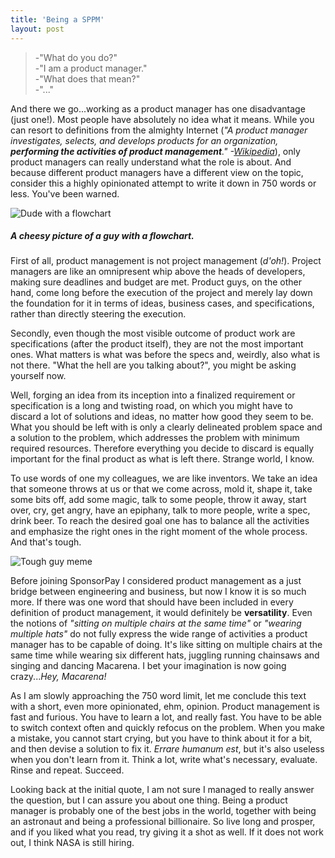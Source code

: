 ```yaml
---
title: 'Being a SPPM'
layout: post
---
```


<blockquote>
-"What do you do?"<br/>  
-"I am a product manager."<br/>
-"What does that mean?"<br/>
-"..."
</blockquote>

And there we go...working as a product manager has one disadvantage (just one!). Most people have absolutely no idea what it means. While you can resort to definitions from the almighty Internet (*"A product manager investigates, selects, and develops products for an organization, **performing the activities of product management**." -[Wikipedia](http://en.wikipedia.org/wiki/Product_manager)*), only product managers can really understand what the role is about. And because different product managers have a different view on the topic, consider this a highly opinionated attempt to write it down in 750 words or less. You've been warned.

<div class="thumb">
<img src="http://www.actuationconsulting.com/blog/wp-content/uploads/2012/04/iStock_000012550740Small.jpg" class="medium" alt="Dude with a flowchart">
<h5>A cheesy picture of a guy with a flowchart.</h5>
</div>

First of all, product management is not project management (*d'oh!*). Project managers are like an omnipresent whip above the heads of developers, making sure deadlines and budget are met. Product guys, on the other hand, come long before the execution of the project and merely lay down the foundation for it in terms of ideas, business cases, and specifications, rather than directly steering the execution.

Secondly, even though the most visible outcome of product work are specifications (after the product itself), they are not the most important ones. What matters is what was before the specs and, weirdly, also what is not there. "What the hell are you talking about?", you might be asking yourself now.

Well, forging an idea from its inception into a finalized requirement or specification is a long and twisting road, on which you might have to discard a lot of solutions and ideas, no matter how good they seem to be. What you should be left with is only a clearly delineated problem space and a solution to the problem, which addresses the problem with minimum required resources. Therefore everything you decide to discard is equally important for the final product as what is left there. Strange world, I know.

To use words of one my colleagues, we are like inventors. We take an idea that someone throws at us or that we come across, mold it, shape it, take some bits off, add some magic, talk to some people, throw it away, start over, cry, get angry, have an epiphany, talk to more people, write a spec, drink beer. To reach the desired goal one has to balance all the activities and emphasize the right ones in the right moment of the whole process. And that's tough.

<div class="thumb">
<img src="http://cdn.memegenerator.net/instances/400x/37873939.jpg" class="medium" alt="Tough guy meme">
</div>

Before joining SponsorPay I considered product management as a just bridge between engineering and business, but now I know it is so much more. If there was one word that should have been included in every definition of product management, it would definitely be **versatility**. Even the notions of *"sitting on multiple chairs at the same time"* or *"wearing multiple hats"* do not fully express the wide range of activities a product manager has to be capable of doing. It's like sitting on multiple chairs at the same time while wearing six different hats, juggling running chainsaws and singing and dancing Macarena. I bet your imagination is now going crazy...*Hey, Macarena!* 

As I am slowly approaching the 750 word limit, let me conclude this text with a short, even more opinionated, ehm, opinion. Product management is fast and furious. You have to learn a lot, and really fast. You have to be able to switch context often and quickly refocus on the problem. When you make a mistake, you cannot start crying, but you have to think about it for a bit, and then devise a solution to fix it. *Errare humanum est*, but it's also useless when you don't learn from it. Think a lot, write what's necessary, evaluate. Rinse and repeat. Succeed.

Looking back at the initial quote, I am not sure I managed to really answer the question, but I can assure you about one thing. Being a product manager is probably one of the best jobs in the world, together with being an astronaut and being a professional billionaire. So live long and prosper, and if you liked what you read, try giving it a shot as well. If it does not work out, I think NASA is still hiring.
